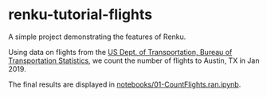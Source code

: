 # renku-tutorial-flights

A simple project demonstrating the features of Renku.

Using data on flights from the [US Dept. of Transportation, Bureau of Transportation Statistics](https://www.transtats.bts.gov), we count the number of flights to Austin, TX in Jan 2019.

The final results are displayed in [notebooks/01-CountFlights.ran.ipynb](files/blob/notebooks/01-CountFlights.ran.ipynb).
